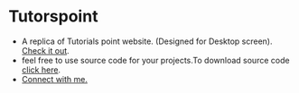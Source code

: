 # Tutorspoint
- A replica of Tutorials point website.
 (Designed for Desktop screen). [Check it out](https://deepak-madhukar.github.io/Lifestyle-Store/).
- feel free to use source code for your projects.To download source code [click here](https://github.com/deepak-madhukar/Tutorspoint/archive/refs/heads/main.zip).
- [Connect with me.](https://github.com/login?return_to=https%3A%2F%2Fgithub.com%2Fdeepak-madhukar)
